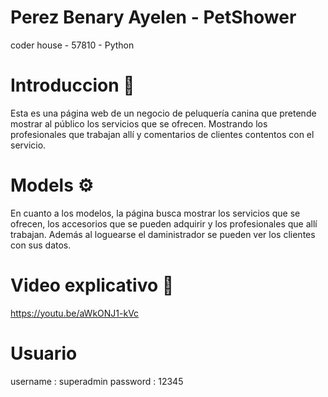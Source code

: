 # Perez Benary Ayelen - PetShower
coder house - 57810 - Python

# Introduccion 📄
Esta es una página web de un negocio de peluquería canina que pretende mostrar al público los servicios que se ofrecen. Mostrando los profesionales que trabajan allí y comentarios de clientes contentos con el servicio.

# Models ⚙️
En cuanto a los modelos, la página busca mostrar los servicios que se ofrecen, los accesorios que se pueden adquirir y los profesionales que allí trabajan. Además al loguearse el daministrador se pueden ver los clientes con sus datos.

# Video explicativo 🚀
https://youtu.be/aWkONJ1-kVc

# Usuario 
username : superadmin
password : 12345

